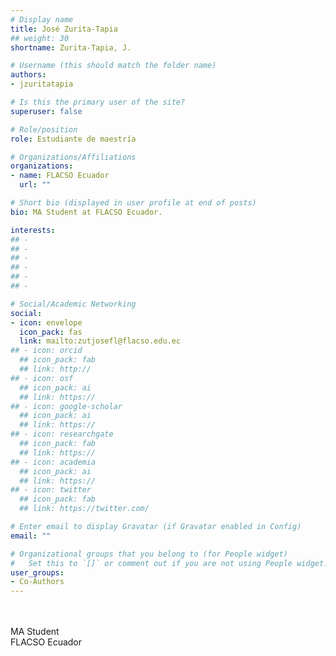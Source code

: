 ```yaml
---
# Display name
title: José Zurita-Tapia
## weight: 30
shortname: Zurita-Tapia, J.

# Username (this should match the folder name)
authors:
- jzuritatapia

# Is this the primary user of the site?
superuser: false

# Role/position
role: Estudiante de maestría

# Organizations/Affiliations
organizations:
- name: FLACSO Ecuador
  url: ""

# Short bio (displayed in user profile at end of posts)
bio: MA Student at FLACSO Ecuador.

interests:
## -
## -
## -
## -
## -
## -

# Social/Academic Networking
social:
- icon: envelope
  icon_pack: fas
  link: mailto:zutjosefl@flacso.edu.ec
## - icon: orcid
  ## icon_pack: fab
  ## link: http://
## - icon: osf
  ## icon_pack: ai
  ## link: https://
## - icon: google-scholar
  ## icon_pack: ai
  ## link: https://
## - icon: researchgate
  ## icon_pack: fab
  ## link: https://
## - icon: academia
  ## icon_pack: ai
  ## link: https://
## - icon: twitter
  ## icon_pack: fab
  ## link: https://twitter.com/

# Enter email to display Gravatar (if Gravatar enabled in Config)
email: ""

# Organizational groups that you belong to (for People widget)
#   Set this to `[]` or comment out if you are not using People widget.
user_groups:
- Co-Authors
---
```


\
\
MA Student \
FLACSO Ecuador
